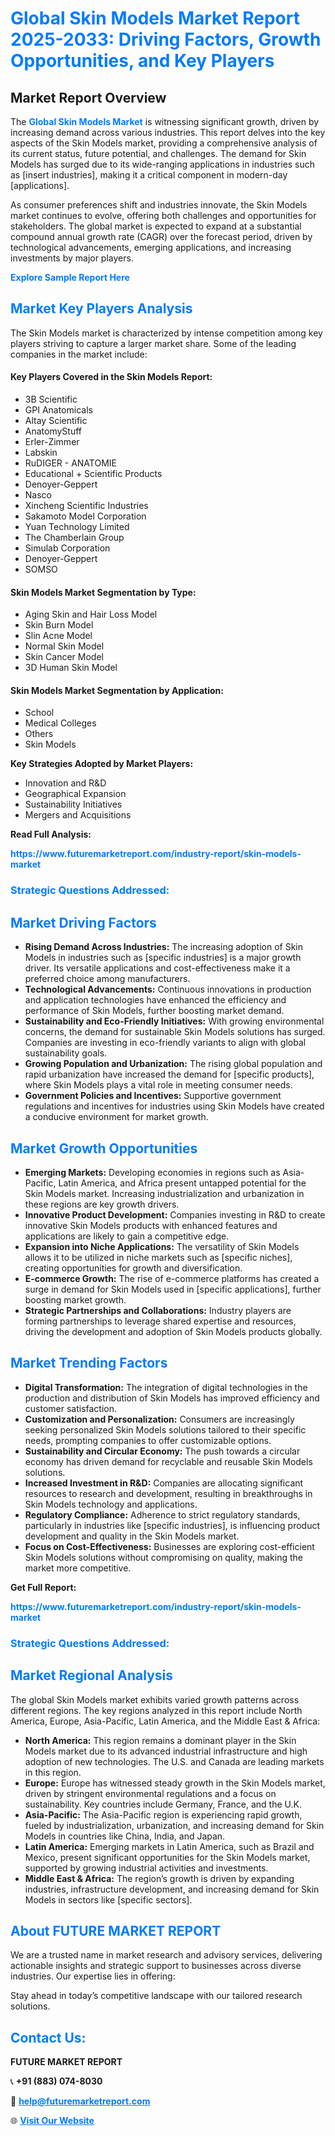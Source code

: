 <h1 style="color: #007BFF;">Global Skin Models Market Report 2025-2033: Driving Factors, Growth Opportunities, and Key Players</h1>

<section id="overview">
<h2>Market Report Overview</h2>
<p>The <a href="https://www.futuremarketreport.com/industry-report/skin-models-market" style="color: #007BFF; text-decoration: none;"><strong>Global Skin Models Market</strong></a> is witnessing significant growth, driven by increasing demand across various industries. This report delves into the key aspects of the Skin Models market, providing a comprehensive analysis of its current status, future potential, and challenges. The demand for Skin Models has surged due to its wide-ranging applications in industries such as [insert industries], making it a critical component in modern-day [applications].</p>
<p>As consumer preferences shift and industries innovate, the Skin Models market continues to evolve, offering both challenges and opportunities for stakeholders. The global market is expected to expand at a substantial compound annual growth rate (CAGR) over the forecast period, driven by technological advancements, emerging applications, and increasing investments by major players.</p>
</section>

<section id="overview">
<p><a href="https://www.futuremarketreport.com/request-sample/reportId=120001" style="color: #007BFF; text-decoration: none;"><strong>Explore Sample Report Here</strong></a></p>
</section>

<section id="key-players">
<h2 style="color: #007BFF;">Market Key Players Analysis</h2>
<p>The Skin Models market is characterized by intense competition among key players striving to capture a larger market share. Some of the leading companies in the market include:</p>
<h4>Key Players Covered in the Skin Models Report:</h4>
<ul><li>3B Scientific</li><li>GPI Anatomicals</li><li>Altay Scientific</li><li>AnatomyStuff</li><li>Erler-Zimmer</li><li>Labskin</li><li>RuDIGER - ANATOMIE</li><li>Educational + Scientific Products</li><li>Denoyer-Geppert</li><li>Nasco</li><li>Xincheng Scientific Industries</li><li>Sakamoto Model Corporation</li><li>Yuan Technology Limited</li><li>The Chamberlain Group</li><li>Simulab Corporation</li><li>Denoyer-Geppert</li><li>SOMSO</li></ul>
<h4>Skin Models Market Segmentation by Type:</h4>
<ul><li>Aging Skin and Hair Loss Model</li><li>Skin Burn Model</li><li>Slin Acne Model</li><li>Normal Skin Model</li><li>Skin Cancer Model</li><li>3D Human Skin Model</li></ul>

<h4>Skin Models Market Segmentation by Application:</h4>
<ul><li>School</li><li>Medical Colleges</li><li>Others</li><li>Skin Models</li></ul>
<p><strong>Key Strategies Adopted by Market Players:</strong></p>
<ul>
<li>Innovation and R&D</li>
<li>Geographical Expansion</li>
<li>Sustainability Initiatives</li>
<li>Mergers and Acquisitions</li>
</ul>
</section>

<section>
<p><strong>Read Full Analysis: </strong></p><a href="https://www.futuremarketreport.com/industry-report/skin-models-market" style="color: #007BFF; text-decoration: none;"><strong>https://www.futuremarketreport.com/industry-report/skin-models-market</strong></a>
<h3 style="color: #007BFF;">Strategic Questions Addressed:</h3>
</section>

<section id="driving-factors">
<h2 style="color: #007BFF;">Market Driving Factors</h2>
<ul>
<li><strong>Rising Demand Across Industries:</strong> The increasing adoption of Skin Models in industries such as [specific industries] is a major growth driver. Its versatile applications and cost-effectiveness make it a preferred choice among manufacturers.</li>
<li><strong>Technological Advancements:</strong> Continuous innovations in production and application technologies have enhanced the efficiency and performance of Skin Models, further boosting market demand.</li>
<li><strong>Sustainability and Eco-Friendly Initiatives:</strong> With growing environmental concerns, the demand for sustainable Skin Models solutions has surged. Companies are investing in eco-friendly variants to align with global sustainability goals.</li>
<li><strong>Growing Population and Urbanization:</strong> The rising global population and rapid urbanization have increased the demand for [specific products], where Skin Models plays a vital role in meeting consumer needs.</li>
<li><strong>Government Policies and Incentives:</strong> Supportive government regulations and incentives for industries using Skin Models have created a conducive environment for market growth.</li>
</ul>
</section>

<section id="growth-opportunities">
<h2 style="color: #007BFF;">Market Growth Opportunities</h2>
<ul>
<li><strong>Emerging Markets:</strong> Developing economies in regions such as Asia-Pacific, Latin America, and Africa present untapped potential for the Skin Models market. Increasing industrialization and urbanization in these regions are key growth drivers.</li>
<li><strong>Innovative Product Development:</strong> Companies investing in R&D to create innovative Skin Models products with enhanced features and applications are likely to gain a competitive edge.</li>
<li><strong>Expansion into Niche Applications:</strong> The versatility of Skin Models allows it to be utilized in niche markets such as [specific niches], creating opportunities for growth and diversification.</li>
<li><strong>E-commerce Growth:</strong> The rise of e-commerce platforms has created a surge in demand for Skin Models used in [specific applications], further boosting market growth.</li>
<li><strong>Strategic Partnerships and Collaborations:</strong> Industry players are forming partnerships to leverage shared expertise and resources, driving the development and adoption of Skin Models products globally.</li>
</ul>
</section>

<section id="trending-factors">
<h2 style="color: #007BFF;">Market Trending Factors</h2>
<ul>
<li><strong>Digital Transformation:</strong> The integration of digital technologies in the production and distribution of Skin Models has improved efficiency and customer satisfaction.</li>
<li><strong>Customization and Personalization:</strong> Consumers are increasingly seeking personalized Skin Models solutions tailored to their specific needs, prompting companies to offer customizable options.</li>
<li><strong>Sustainability and Circular Economy:</strong> The push towards a circular economy has driven demand for recyclable and reusable Skin Models solutions.</li>
<li><strong>Increased Investment in R&D:</strong> Companies are allocating significant resources to research and development, resulting in breakthroughs in Skin Models technology and applications.</li>
<li><strong>Regulatory Compliance:</strong> Adherence to strict regulatory standards, particularly in industries like [specific industries], is influencing product development and quality in the Skin Models market.</li>
<li><strong>Focus on Cost-Effectiveness:</strong> Businesses are exploring cost-efficient Skin Models solutions without compromising on quality, making the market more competitive.</li>
</ul>
</section>

<section>
<p><strong>Get Full Report: </strong></p><a href="https://www.futuremarketreport.com/industry-report/skin-models-market" style="color: #007BFF; text-decoration: none;"><strong>https://www.futuremarketreport.com/industry-report/skin-models-market</strong></a>
<h3 style="color: #007BFF;">Strategic Questions Addressed:</h3>
</section>


<section id="regional-analysis">
<h2 style="color: #007BFF;">Market Regional Analysis</h2>
<p>The global Skin Models market exhibits varied growth patterns across different regions. The key regions analyzed in this report include North America, Europe, Asia-Pacific, Latin America, and the Middle East & Africa:</p>
<ul>
<li><strong>North America:</strong> This region remains a dominant player in the Skin Models market due to its advanced industrial infrastructure and high adoption of new technologies. The U.S. and Canada are leading markets in this region.</li>
<li><strong>Europe:</strong> Europe has witnessed steady growth in the Skin Models market, driven by stringent environmental regulations and a focus on sustainability. Key countries include Germany, France, and the U.K.</li>
<li><strong>Asia-Pacific:</strong> The Asia-Pacific region is experiencing rapid growth, fueled by industrialization, urbanization, and increasing demand for Skin Models in countries like China, India, and Japan.</li>
<li><strong>Latin America:</strong> Emerging markets in Latin America, such as Brazil and Mexico, present significant opportunities for the Skin Models market, supported by growing industrial activities and investments.</li>
<li><strong>Middle East & Africa:</strong> The region’s growth is driven by expanding industries, infrastructure development, and increasing demand for Skin Models in sectors like [specific sectors].</li>
</ul>
</section>

<footer>
<h2 style="color: #007BFF;">About FUTURE MARKET REPORT</h2>
<p>We are a trusted name in market research and advisory services, delivering actionable insights and strategic support to businesses across diverse industries. Our expertise lies in offering:</p>

<p>Stay ahead in today’s competitive landscape with our tailored research solutions.</p>

<h2 style="color: #007BFF;">Contact Us:</h2>
<p><strong>FUTURE MARKET REPORT</strong></p>
<p>📞 <strong>+91 (883) 074-8030</strong></p>
<p>📧 <strong><a href="mailto:help@futuremarketreport.com" style="color: #007BFF;">help@futuremarketreport.com</a></strong></p>
<p>🌐 <strong><a href="https://www.futuremarketreport.com/" style="color: #007BFF;">Visit Our Website</a></strong></p>
</footer>